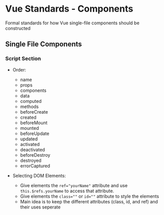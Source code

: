 # Vue Standards - Components
Formal standards for how Vue single-file components should be constructed

## Single File Components

### Script Section
- Order:
  - name
  - props
  - components
  - data
  - computed
  - methods
  - beforeCreate
  - created
  - beforeMount
  - mounted
  - beforeUpdate
  - updated
  - activated
  - deactivated
  - beforeDestroy
  - destroyed
  - errorCaptured

- Selecting DOM Elements:
  - Give elements the `ref="yourName"` attribute and use `this.$refs.yourName` to access that attribute.
  - Give elements the `class=""` or `id=""` attribute to style the elements
  - Main idea is to keep the different attributes (class, id, and ref) and their uses seperate
